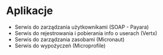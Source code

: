 # Aplikacje

- Serwis do zarządzania użytkownikami (SOAP - Payara)
- Serwis do rejestrowania i pobierania info o userach (Vertx)
- Serwis do zarządzania zasobami (Micronaut)
- Serwis do wypożyczeń (Microprofile)